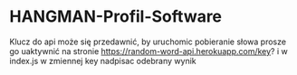 # HANGMAN-Profil-Software
Klucz do api może się przedawnić, by uruchomic pobieranie słowa
prosze go uaktywnić na stronie https://random-word-api.herokuapp.com/key? i w index.js w zmiennej key nadpisac odebrany wynik
